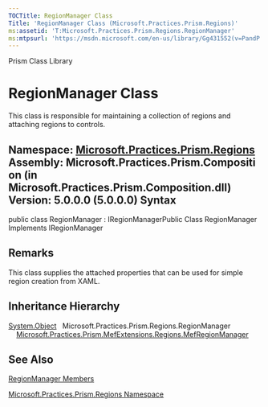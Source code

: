 ```yaml
---
TOCTitle: RegionManager Class
Title: 'RegionManager Class (Microsoft.Practices.Prism.Regions)'
ms:assetid: 'T:Microsoft.Practices.Prism.Regions.RegionManager'
ms:mtpsurl: 'https://msdn.microsoft.com/en-us/library/Gg431552(v=PandP.50)'
---
```


Prism Class Library

RegionManager Class
===================

This class is responsible for maintaining a collection of regions and attaching regions to controls.

**Namespace:** [Microsoft.Practices.Prism.Regions](https://msdn.microsoft.com/n:microsoft.practices.prism.regions)
**Assembly:** Microsoft.Practices.Prism.Composition (in Microsoft.Practices.Prism.Composition.dll) Version: 5.0.0.0 (5.0.0.0)
Syntax
------

<span id="syntaxToggle"></span>public class RegionManager : IRegionManagerPublic Class RegionManager Implements IRegionManager

Remarks
-------

<span id="remarksToggle"></span> This class supplies the attached properties that can be used for simple region creation from XAML.

Inheritance Hierarchy
---------------------

<span id="familyToggle"></span>[System.Object](http://msdn2.microsoft.com/en-us/library/e5kfa45b)
  Microsoft.Practices.Prism.Regions.RegionManager
    [Microsoft.Practices.Prism.MefExtensions.Regions.MefRegionManager](https://msdn.microsoft.com/t:microsoft.practices.prism.mefextensions.regions.mefregionmanager)

See Also
--------


[RegionManager Members](https://msdn.microsoft.com/allmembers.t:microsoft.practices.prism.regions.regionmanager)

[Microsoft.Practices.Prism.Regions Namespace](https://msdn.microsoft.com/n:microsoft.practices.prism.regions)
